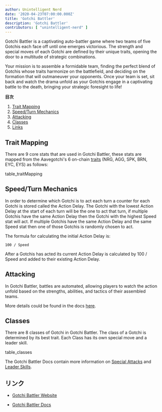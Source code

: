 ```yaml
---
author: Unintelligent Nerd
date: '2020-04-23T07:00:00.000Z'
title: 'Gotchi Battler'
description: 'Gotchi Battler'
contributors: [ "unintelligent-nerd" ]
---
```


Gotchi Battler is a captivating auto-battler game where two teams of five Gotchis each face off until one emerges victorious. The strength and special moves of each Gotchi are defined by their unique traits, opening the door to a multitude of strategic combinations.

Your mission is to assemble a formidable team, finding the perfect blend of Gotchis whose traits harmonize on the battlefield, and deciding on the formation that will outmaneuver your opponents. Once your team is set, sit back and watch the drama unfold as your Gotchis engage in a captivating battle to the death, bringing your strategic foresight to life!

<div class="contentsBox">

**目次**

<ol>
<li><a href=#trait-mapping>Trait Mapping</a></li>
<li><a href=#speed-turn-mechanics>Speed/Turn Mechanics</a></li>
<li><a href=#attacking>Attacking</a></li>
<li><a href=#classes>Classes</a></li>
<li><a href=#links>Links</a></li>
</ol>

</div>

## Trait Mapping

There are 9 core stats that are used in Gotchi Battler, these stats are mapped from the Aavegotchi's 6 on-chain [traits](/traits) (NRG, AGG, SPK, BRN, EYC, EYS) as follows:

table_traitMapping

## Speed/Turn Mechanics

In order to determine which Gotchi is to act each turn a counter for each Gotchi is stored called the Action Delay. The Gotchi with the lowest Action Delay at the start of each turn will be the one to act that turn, if multiple Gotchis have the same Action Delay then the Gotchi with the highest Speed stat will act. If multiple Gotchis have the same Action Delay and the same Speed stat then one of those Gotchis is randomly chosen to act.

The formula for calculating the initial Action Delay is:

```
100 / Speed
```

After a Gotchis has acted its current Action Delay is calculated by 100 / Speed and added to their existing Action Delay.

## Attacking

In Gotchi Battler, battles are automated, allowing players to watch the action unfold based on the strengths, abilities, and tactics of their assembled teams.

More details could be found in the docs [here](https://gotchi-battler-1.gitbook.io/gotchi-battler/battle-mechanics/attacking).

## Classes

There are 8 classes of Gotchi in Gotchi Battler. The class of a Gotchi is determined by its best trait. Each Class has its own special move and a leader skill.

table_classes

The Gotchi Battler Docs contain more information on [Special Attacks](https://gotchi-battler-1.gitbook.io/gotchi-battler/battle-mechanics/special-attacks) and [Leader Skills](https://gotchi-battler-1.gitbook.io/gotchi-battler/battle-mechanics/leader-skills).

## リンク

- [Gotchi Battler Website](https://gotchibattler.com/)

- [Gotchi Battler Docs](https://gotchi-battler-1.gitbook.io/gotchi-battler)